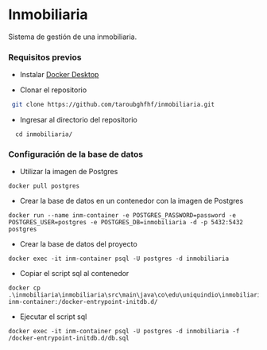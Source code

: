 # Inmobiliaria
Sistema de gestión de una inmobiliaria.
### Requisitos previos
- Instalar [Docker Desktop](https://www.docker.com/products/docker-desktop/)

- Clonar el repositorio
```sh
 git clone https://github.com/taroubghfhf/inmobiliaria.git
```
- Ingresar al directorio del repositorio
```
  cd inmobiliaria/
```
### Configuración de la base de datos
- Utilizar la imagen de Postgres
```
docker pull postgres
```
- Crear la base de datos en un contenedor con la imagen de Postgres
```
docker run --name inm-container -e POSTGRES_PASSWORD=password -e POSTGRES_USER=postgres -e POSTGRES_DB=inmobiliaria -d -p 5432:5432 postgres
```
- Crear la base de datos del proyecto
```
docker exec -it inm-container psql -U postgres -d inmobiliaria
```
- Copiar el script sql al contenedor
```
docker cp .\inmobiliaria\inmobiliaria\src\main\java\co\edu\uniquindio\inmobiliaria\utilidad\db.sql inm-container:/docker-entrypoint-initdb.d/
```
- Ejecutar el script sql
```
docker exec -it inm-container psql -U postgres -d inmobiliaria -f /docker-entrypoint-initdb.d/db.sql
```